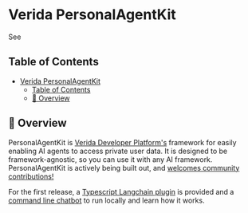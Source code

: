 # Verida PersonalAgentKit

See 

## Table of Contents

- [Verida PersonalAgentKit](#verida-personalagentkit)
  - [Table of Contents](#table-of-contents)
  - [📖 Overview](#-overview)

## 📖 Overview

PersonalAgentKit is [Verida Developer Platform's](https://docs.verida.ai) framework for easily enabling AI agents to access private user data. It is designed to be framework-agnostic, so you can use it with any AI framework. PersonalAgentKit is actively being built out, and [welcomes community contributions!](#contributing)

For the first release, a [Typescript Langchain plugin](./typescript/extensions/langchain/README.md) is provided and a [command line chatbot](./typescript/examples/chatbot/README.md) to run locally and learn how it works.